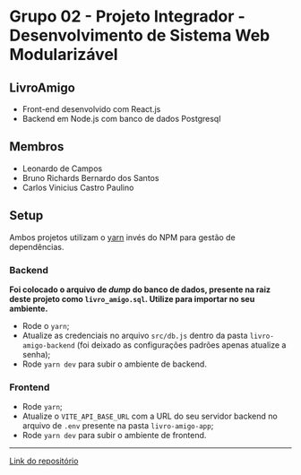 # Grupo 02 - Projeto Integrador - Desenvolvimento de Sistema Web Modularizável

## LivroAmigo

- Front-end desenvolvido com React.js
- Backend em Node.js com banco de dados Postgresql

## Membros

- Leonardo de Campos
- Bruno Richards Bernardo dos Santos
- Carlos Vinicius Castro Paulino

## Setup

Ambos projetos utilizam o [yarn](https://yarnpkg.com/getting-started/install) invés do NPM para gestão de dependências.

### Backend

**Foi colocado o arquivo de _dump_ do banco de dados, presente na raiz deste projeto como `livro_amigo.sql`. Utilize para importar no seu ambiente.**

- Rode o `yarn`;
- Atualize as credenciais no arquivo `src/db.js` dentro da pasta `livro-amigo-backend` (foi deixado as configurações padrões apenas atualize a senha);
- Rode `yarn dev` para subir o ambiente de backend.

### Frontend

- Rode `yarn`;
- Atualize o `VITE_API_BASE_URL` com a URL do seu servidor backend no arquivo de `.env` presente na pasta `livro-amigo-app`;
- Rode `yarn dev` para subir o ambiente de frontend.

---

[Link do repositório](https://github.com/techmuha/pi-2024-sistema-web-modularizavel-grupo-02)
